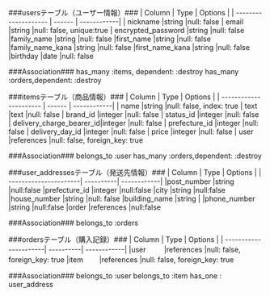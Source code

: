 ###usersテーブル（ユーザー情報）###
| Column               | Type    | Options     |
| -------------------- | ------  | ------------|
| nickname	           |string	 |null: false
| email                |string	 |null: false, unique:true
| encrypted_password   |string   |null: false
|family_name	         |string   |null: false
|first_name	           |string   |null: false
|family_name_kana	     |string   |null: false
|first_name_kana	     |string	 |null: false
|birthday              |date     |null: false

###Association###
has_many :items, dependent: :destroy
has_many :orders,dependent: :destroy


###itemsテーブル（商品情報）###
| Column                   | Type      | Options     |
| ----------------------   | ------    | ------------|
| name	                   |string     |null: false, index: true
| text	                   |text	     |null: false
| brand_id                 |integer	   |null: false
| status_id	               |integer    |null: false
| delivery_charge_bearer_id|integer    |null: false
| prefecture_id	           |integer    |null: false
| delivery_day_id          |integer    |null: false
| price                    |integer    |null: false
| user	                   |references |null: false, foreign_key: true

###Association###
belongs_to :user
has_many :orders,dependent: :destroy


###user_addressesテーブル（発送先情報）###
| Column                | Type      | Options     |
| ----------------------| ----------| ------------|
|post_number	          |string	    |null:false
|prefecture_id	        |integer	  |null:false
|city	                  |string	    |null:false
|house_number	          |string	    |null: false
|building_name	        |string	    |
|phone_number	          |string	    |null:false
|order                  |references |null:false

###Association###
belongs_to :orders


###ordersテーブル（購入記録）###
| Column                | Type      | Options     |
| ----------------------| ----------| ------------|
|user	   　　           |references	|null: false, foreign_key: true
|item　　                |references	|null: false, foreign_key: true

###Association###
belongs_to :user
belongs_to :item
has_one : user_address